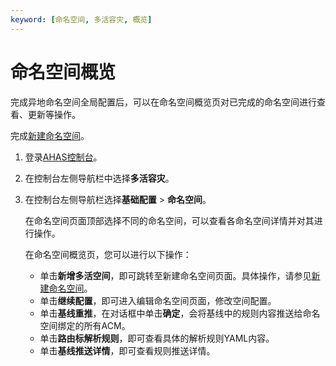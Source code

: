 ```yaml
---
keyword: [命名空间, 多活容灾, 概览]
---
```


# 命名空间概览

完成异地命名空间全局配置后，可以在命名空间概览页对已完成的命名空间进行查看、更新等操作。

完成[新建命名空间](/cn.zh-CN/多活容灾/用户指南/异地双活配置/新建命名空间.md)。

1.  登录[AHAS控制台](https://ahas.console.aliyun.com)。

2.  在控制台左侧导航栏中选择**多活容灾**。

3.  在控制台左侧导航栏选择**基础配置** \> **命名空间**。

    在命名空间页面顶部选择不同的命名空间，可以查看各命名空间详情并对其进行操作。

    在命名空间概览页，您可以进行以下操作：

    -   单击**新增多活空间**，即可跳转至新建命名空间页面。具体操作，请参见[新建命名空间](/cn.zh-CN/多活容灾/用户指南/异地双活配置/新建命名空间.md)。
    -   单击**继续配置**，即可进入编辑命名空间页面，修改空间配置。
    -   单击**基线重推**，在对话框中单击**确定**，会将基线中的规则内容推送给命名空间绑定的所有ACM。
    -   单击**路由标解析规则**，即可查看具体的解析规则YAML内容。
    -   单击**基线推送详情**，即可查看规则推送详情。

